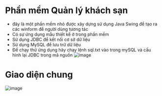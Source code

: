 # Phần mềm Quản lý khách sạn
- đây là một phần mềm nhỏ được xây dựng sử dụng Java Swing để tạo ra các winform để người dùng tương tác
- Có sự ứng dụng mẫu thiết kế ở trong phần mềm
- Sử dụng JDBC để kết nối cơ sở dữ liệu
- Sử dụng MySQL để lưu trữ dữ liệu
- Để chạy thử ứng dụng hãy chạy lệnh sql.txt vào trong mySQL và cấu hình lại JDBC trong mã nguồn
![image](https://github.com/binhnt3002/QuanLyKhachSan/assets/110091348/9961d02c-1819-489c-85b2-3bddec5c95e7)

# Giao diện chung
![image](https://github.com/binhnt3002/QuanLyKhachSan/assets/110091348/705f974b-074d-4b2d-9217-e57812050e25)
